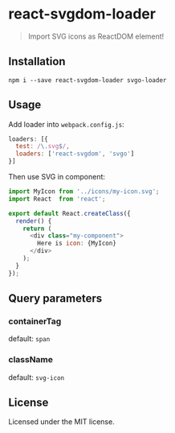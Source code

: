 # react-svgdom-loader

> Import SVG icons as ReactDOM element!

## Installation

```
npm i --save react-svgdom-loader svgo-loader
```

## Usage

Add loader into `webpack.config.js`:

```js
loaders: [{
  test: /\.svg$/,
  loaders: ['react-svgdom', 'svgo']
}]
```

Then use SVG in component:

```js
import MyIcon from '../icons/my-icon.svg';
import React  from 'react';

export default React.createClass({
  render() {
    return (
      <div class="my-component">
        Here is icon: {MyIcon}
      </div>
    );
  }
});
```

## Query parameters

### containerTag

default: `span`

### className

default: `svg-icon`

## License

Licensed under the MIT license.
